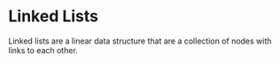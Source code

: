 # Linked Lists
Linked lists are a linear data structure that are a collection of nodes with links to each other.